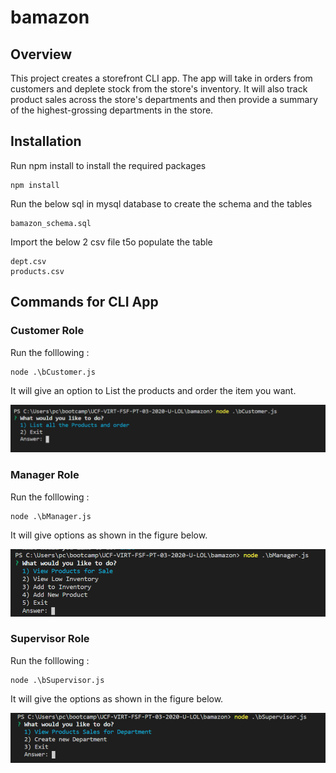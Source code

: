 # bamazon

## Overview

This project creates a storefront CLI app. The app will take in orders from customers and deplete stock from the store's inventory. It will also track product sales across the store's departments and then provide a summary of the highest-grossing departments in the store.

## Installation

Run npm install to install the required packages

```
npm install
```

Run the below sql in mysql database to create the schema and the tables

```
bamazon_schema.sql
```

Import the below 2 csv file t5o populate the table

```
dept.csv
products.csv
```

## Commands for CLI App

### Customer Role

Run the folllowing :

```
node .\bCustomer.js
```

It will give an option to List the products and order the item you want.

![Image of bCustomer](customer.PNG)

### Manager Role

Run the folllowing :

```
node .\bManager.js
```

It will give options as shown in the figure below.

![Image of bMManager](manager.PNG)

### Supervisor Role

Run the folllowing :

```
node .\bSupervisor.js
```

It will give the options as shown in the figure below.

![Image of bSupervisor](Supervisor.PNG)

